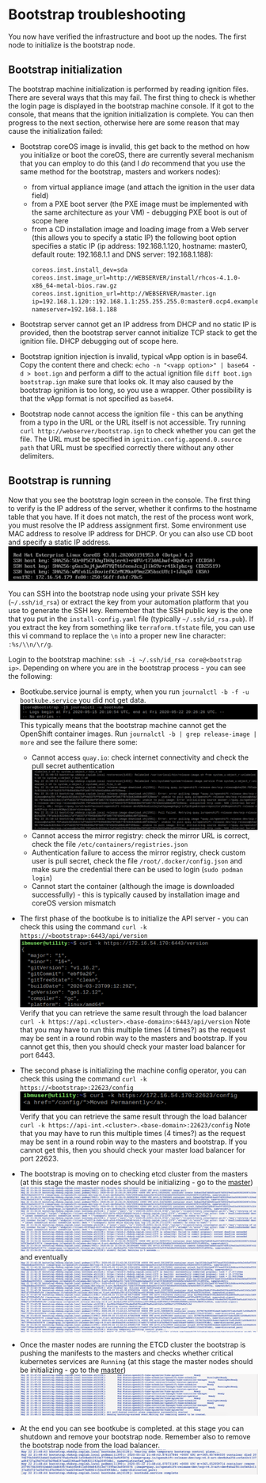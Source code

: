 # Bootstrap troubleshooting

You now have verified the infrastructure and boot up the nodes. The first node to initialize is the bootstrap node.

## Bootstrap initialization

The bootstrap machine initialization is performed by reading ignition files. There are several ways that this may fail. The first thing to check is whether the login page is displayed in the bootstrap machine console. If it got to the console, that means that the ignition initialization is complete. You can then progress to the next section, otherwise here are some reason that may cause the initialization failed:

- Bootstrap coreOS image is invalid, this get back to the method on how you initialize or boot the coreOS, there are currently several mechanism that you can employ to do this (and I *do* recommend that you use the same method for the bootstrap, masters and workers nodes):

    - from virtual appliance image (and attach the ignition in the user data field)
    - from a PXE boot server (the PXE image must be implemented with the same architecture as your VM) - debugging PXE boot is out of scope here
    - from a CD installation image and loading image from a Web server (this allows you to specify a static IP)
        the following boot option specifies a static IP (ip address: 192.168.1.120, hostname: master0, default route: 192.168.1.1 and DNS server: 192.168.1.188):
        ```
        coreos.inst.install_dev=sda
        coreos.inst.image_url=http://WEBSERVER/install/rhcos-4.1.0-x86_64-metal-bios.raw.gz
        coreos.inst.ignition_url=http://WEBSERVER/master.ign
        ip=192.168.1.120::192.168.1.1:255.255.255.0:master0.ocp4.example.com:ens192:none nameserver=192.168.1.188

        ```

- Bootstrap server cannot get an IP address from DHCP and no static IP is provided, then the bootstrap server cannot initialize TCP stack to get the ignition file. DHCP debugging out of scope here.

- Bootstrap ignition injection is invalid, typical vApp option is in base64. Copy the content there and check: `echo -n "<vapp option>" | base64 -d > boot.ign` and perform a diff to the actual ignition file `diff boot.ign bootstrap.ign` make sure that looks ok.  It may also caused by the bootstrap ignition is too long, so you use a wrapper. Other possibility is that the vApp format is not specified as `base64`.

- Bootstrap node cannot access the ignition file - this can be anything from a typo in the URL or the URL itself is not accessible. Try running `curl http://webserver/bootstrap.ign` to check whether you can get the file. The URL must be specified in `ignition.config.append.0.source path` that URL must be specified correctly there without any other delimiters.

## Bootstrap is running

Now that you see the bootstrap login screen in the console. The first thing to verify is the IP address of the server, whether it confirms to the hostname table that you have. If it does not match, the rest of the process wont work, you must resolve the IP address assignment first. Some environment use MAC address to resolve IP address for DHCP. Or you can also use CD boot and specify a static IP address. <br>![bootstrap login](images/02-login.png)  

You can SSH into the bootstrap node using your private SSH key (`~/.ssh/id_rsa`) or extract the key from your automation platform that you use to generate the SSH key. Remember that the SSH public key is the one that you put in the `install-config.yaml` file (typically `~/.ssh/id_rsa.pub`). If you extract the key from something like `terraform.tfstate` file, you can use this vi command to replace the `\n` into a proper new line character: `:%s/\\n/\r/g`.

Login to the bootstrap machine: `ssh -i ~/.ssh/id_rsa core@<bootstrap ip>`. Depending on where you are in the bootstrap process - you can see the following:

- Bootkube.service journal is empty, when you run `journalctl -b -f -u bootkube.service` you did not get data. ![no entry](images/02-noentries.png) This typically means that the bootstrap machine cannot get the OpenShift container images.  Run `journalctl -b | grep release-image | more` and see the failure there some:

    - Cannot access `quay.io`: check internet connectivity and check the pull secret authentication  <br>![quay](images/02-quay.png)
    - Cannot access the mirror registry: check the mirror URL is correct, check the file `/etc/containers/registries.json`
    - Authentication failure to access the mirror registry, check custom user is pull secret, check the file `/root/.docker/config.json` and make sure the credential there can be used to login (`sudo podman login`)
    - Cannot start the container (although the image is downloaded successfully) - this is typically caused by installation image and coreOS version mismatch

- The first phase of the bootkube is to initialize the API server - you can check this using the command `curl -k https://<bootstrap>:6443/api/version`  <br>![boot version](images/02-version.png) <br> Verify that you can retrieve the same result through the load balancer `curl -k https://api.<cluster>.<base-domain>:6443/api/version` Note that you may have to run this multiple times (4 times?) as the request may be sent in a round robin way to the masters and bootstrap. If you cannot get this, then you should check your master load balancer for port 6443.

- The second phase is initializing the machine config operator, you can check this using the command `curl -k https://<bootstrap>:22623/config`   <br>![machine config](images/02-machineconfig.png) <br> Verify that you can retrieve the same result through the load balancer `curl -k https://api-int.<cluster>.<base-domain>:22623/config` Note that you may have to run this multiple times (4 times?) as the request may be sent in a round robin way to the masters and bootstrap. If you cannot get this, then you should check your master load balancer for port 22623.

- The bootstrap is moving on to checking etcd cluster from the masters (at this stage the master nodes should be initializing - go to the [master](master.md)) <br>![checking etcd](images/02-etcdctl.png) <br>and eventually<br>![etcd ok](images/02-etcdctl-ok.png)

- Once the master nodes are running the ETCD cluster the bootstrap is pushing the manifests to the masters and checks whether  critical kubernetes services are `Running` (at this stage the master nodes should be initializing - go to the [master](master.md)) <br>![checking k8s](images/02-checkk8s.png)

- At the end you can see bootkube is completed. at this stage you can shutdown and remove your bootstrap node. Remember also to remove the bootstrap node from the load balancer. <br>![bootkube complete](images/02-bootkubecomplete.png)
